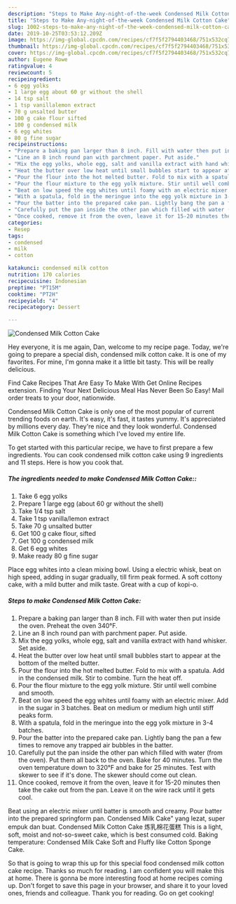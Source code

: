 ```yaml
---
description: "Steps to Make Any-night-of-the-week Condensed Milk Cotton Cake"
title: "Steps to Make Any-night-of-the-week Condensed Milk Cotton Cake"
slug: 1002-steps-to-make-any-night-of-the-week-condensed-milk-cotton-cake
date: 2019-10-25T03:53:12.209Z
image: https://img-global.cpcdn.com/recipes/cf7f5f2794403468/751x532cq70/condensed-milk-cotton-cake-recipe-main-photo.jpg
thumbnail: https://img-global.cpcdn.com/recipes/cf7f5f2794403468/751x532cq70/condensed-milk-cotton-cake-recipe-main-photo.jpg
cover: https://img-global.cpcdn.com/recipes/cf7f5f2794403468/751x532cq70/condensed-milk-cotton-cake-recipe-main-photo.jpg
author: Eugene Rowe
ratingvalue: 4
reviewcount: 5
recipeingredient:
- 6 egg yolks
- 1 large egg about 60 gr without the shell
- 14 tsp salt
- 1 tsp vanillalemon extract
- 70 g unsalted butter
- 100 g cake flour sifted
- 100 g condensed milk
- 6 egg whites
- 80 g fine sugar
recipeinstructions:
- "Prepare a baking pan larger than 8 inch. Fill with water then put inside the oven. Preheat the oven 340°F."
- "Line an 8 inch round pan with parchment paper. Put aside."
- "Mix the egg yolks, whole egg, salt and vanilla extract with hand whisker. Set aside."
- "Heat the butter over low heat until small bubbles start to appear at the bottom of the melted butter."
- "Pour the flour into the hot melted butter. Fold to mix with a spatula. Add in the condensed milk. Stir to combine. Turn the heat off."
- "Pour the flour mixture to the egg yolk mixture. Stir until well combine and smooth."
- "Beat on low speed the egg whites until foamy with an electric mixer. Add in the sugar in 3 batches. Beat on medium or medium high until stiff peaks form."
- "With a spatula, fold in the meringue into the egg yolk mixture in 3-4 batches."
- "Pour the batter into the prepared cake pan. Lightly bang the pan a few times to remove any trapped air bubbles in the batter."
- "Carefully put the pan inside the other pan which filled with water (from the oven). Put them all back to the oven. Bake for 40 minutes. Turn the oven temperature down to 320°F and bake for 25 minutes. Test with skewer to see if it&#39;s done. The skewer should come out clean."
- "Once cooked, remove it from the oven, leave it for 15-20 minutes then take the cake out from the pan. Leave it on the wire rack until it gets cool."
categories:
- Resep
tags:
- condensed
- milk
- cotton

katakunci: condensed milk cotton
nutrition: 170 calories
recipecuisine: Indonesian
preptime: "PT15M"
cooktime: "PT2H"
recipeyield: "4"
recipecategory: Dessert

---
```



![Condensed Milk Cotton Cake](https://img-global.cpcdn.com/recipes/cf7f5f2794403468/751x532cq70/condensed-milk-cotton-cake-recipe-main-photo.jpg)

Hey everyone, it is me again, Dan, welcome to my recipe page. Today, we're going to prepare a special dish, condensed milk cotton cake. It is one of my favorites. For mine, I'm gonna make it a little bit tasty. This will be really delicious.

Find Cake Recipes That Are Easy To Make With Get Online Recipes extension. Finding Your Next Delicious Meal Has Never Been So Easy! Mail order treats to your door, nationwide.

Condensed Milk Cotton Cake is only one of the most popular of current trending foods on earth. It's easy, it's fast, it tastes yummy. It's appreciated by millions every day. They're nice and they look wonderful. Condensed Milk Cotton Cake is something which I've loved my entire life.


To get started with this particular recipe, we have to first prepare a few ingredients. You can cook condensed milk cotton cake using 9 ingredients and 11 steps. Here is how you cook that.

##### The ingredients needed to make Condensed Milk Cotton Cake::

1. Take 6 egg yolks
1. Prepare 1 large egg (about 60 gr without the shell)
1. Take 1/4 tsp salt
1. Take 1 tsp vanilla/lemon extract
1. Take 70 g unsalted butter
1. Get 100 g cake flour, sifted
1. Get 100 g condensed milk
1. Get 6 egg whites
1. Make ready 80 g fine sugar


Place egg whites into a clean mixing bowl. Using a electric whisk, beat on high speed, adding in sugar gradually, till firm peak formed. A soft cottony cake, with a mild butter and milk taste. Great with a cup of kopi-o. 

##### Steps to make Condensed Milk Cotton Cake:

1. Prepare a baking pan larger than 8 inch. Fill with water then put inside the oven. Preheat the oven 340°F.
1. Line an 8 inch round pan with parchment paper. Put aside.
1. Mix the egg yolks, whole egg, salt and vanilla extract with hand whisker. Set aside.
1. Heat the butter over low heat until small bubbles start to appear at the bottom of the melted butter.
1. Pour the flour into the hot melted butter. Fold to mix with a spatula. Add in the condensed milk. Stir to combine. Turn the heat off.
1. Pour the flour mixture to the egg yolk mixture. Stir until well combine and smooth.
1. Beat on low speed the egg whites until foamy with an electric mixer. Add in the sugar in 3 batches. Beat on medium or medium high until stiff peaks form.
1. With a spatula, fold in the meringue into the egg yolk mixture in 3-4 batches.
1. Pour the batter into the prepared cake pan. Lightly bang the pan a few times to remove any trapped air bubbles in the batter.
1. Carefully put the pan inside the other pan which filled with water (from the oven). Put them all back to the oven. Bake for 40 minutes. Turn the oven temperature down to 320°F and bake for 25 minutes. Test with skewer to see if it&#39;s done. The skewer should come out clean.
1. Once cooked, remove it from the oven, leave it for 15-20 minutes then take the cake out from the pan. Leave it on the wire rack until it gets cool.


Beat using an electric mixer until batter is smooth and creamy. Pour batter into the prepared springform pan. Condensed Milk Cake&#34; yang lezat, super empuk dan buat. Condensed Milk Cotton Cake 炼乳棉花蛋糕 This is a light, soft, moist and not-so-sweet cake, which is best consumed cold. Baking temperature: Condensed Milk Cake Soft and Fluffy like Cotton Sponge Cake. 

So that is going to wrap this up for this special food condensed milk cotton cake recipe. Thanks so much for reading. I am confident you will make this at home. There is gonna be more interesting food at home recipes coming up. Don't forget to save this page in your browser, and share it to your loved ones, friends and colleague. Thank you for reading. Go on get cooking!

